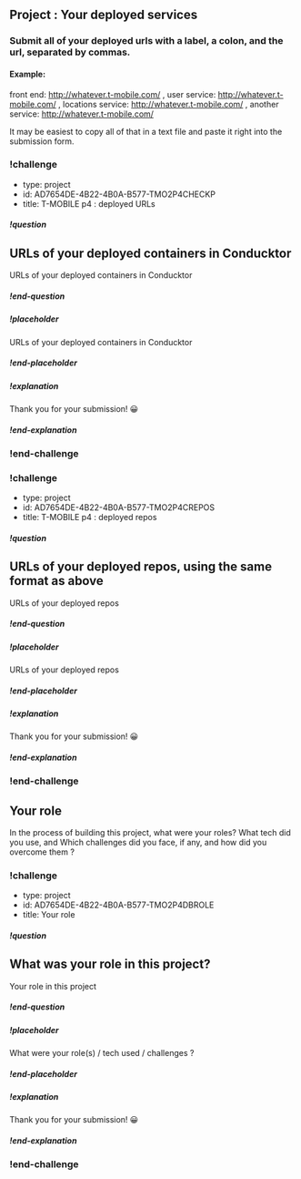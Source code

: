 ## Project : Your deployed services

### Submit all of your deployed urls with a label, a colon, and the url, separated by commas. 

#### Example: 

front end: http://whatever.t-mobile.com/ , user service: http://whatever.t-mobile.com/ , 
locations service: http://whatever.t-mobile.com/ , another service: http://whatever.t-mobile.com/ 


It may be easiest to copy all of that in a text file and paste it right into the submission form. 
 

### !challenge
* type: project
* id: AD7654DE-4B22-4B0A-B577-TMO2P4CHECKP
* title: T-MOBILE p4 : deployed URLs

##### !question
## URLs of your deployed containers in Conducktor
URLs of your deployed containers in Conducktor
##### !end-question

##### !placeholder
URLs of your deployed containers in Conducktor
##### !end-placeholder

##### !explanation
Thank you for your submission! 😀
##### !end-explanation
### !end-challenge

### !challenge
* type: project
* id: AD7654DE-4B22-4B0A-B577-TMO2P4CREPOS
* title: T-MOBILE p4 : deployed repos

##### !question
## URLs of your deployed repos, using the same format as above
URLs of your deployed repos  
##### !end-question

##### !placeholder
URLs of your deployed repos
##### !end-placeholder

##### !explanation
Thank you for your submission! 😀
##### !end-explanation
### !end-challenge

## Your role

In the process of building this project, what were your roles? What tech did you use, and Which challenges did you face, if any, and how did you overcome them ? 

### !challenge
* type: project
* id: AD7654DE-4B22-4B0A-B577-TMO2P4DBROLE
* title: Your role

##### !question
## What was your role in this project?
Your role in this project
##### !end-question

##### !placeholder
What were your role(s) / tech used / challenges ? 
##### !end-placeholder

##### !explanation
Thank you for your submission! 😀
##### !end-explanation
### !end-challenge








